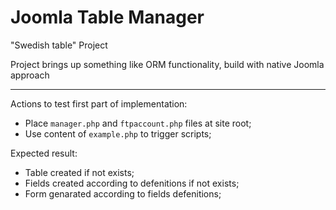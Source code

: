 # Joomla Table Manager
"Swedish table" Project

Project brings up something like ORM functionality, build with native Joomla approach

___

Actions to test first part of implementation:

- Place `manager.php` and `ftpaccount.php` files at site root;
- Use content of `example.php` to trigger scripts;
 
Expected result:
- Table created if not exists;
- Fields created according to defenitions if not exists;
- Form genarated according to fields defenitions;


